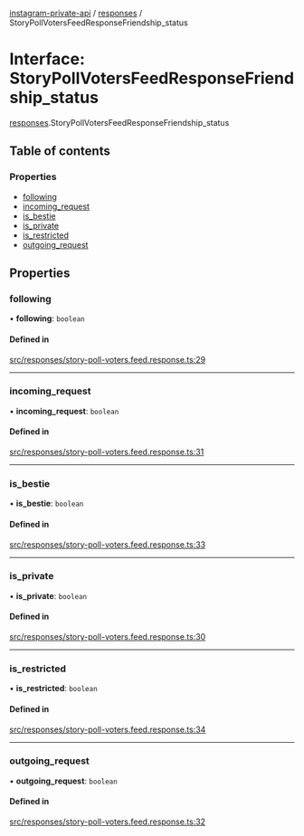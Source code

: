 [instagram-private-api](../../README.md) / [responses](../../modules/responses.md) / StoryPollVotersFeedResponseFriendship_status

# Interface: StoryPollVotersFeedResponseFriendship\_status

[responses](../../modules/responses.md).StoryPollVotersFeedResponseFriendship_status

## Table of contents

### Properties

- [following](StoryPollVotersFeedResponseFriendship_status.md#following)
- [incoming\_request](StoryPollVotersFeedResponseFriendship_status.md#incoming_request)
- [is\_bestie](StoryPollVotersFeedResponseFriendship_status.md#is_bestie)
- [is\_private](StoryPollVotersFeedResponseFriendship_status.md#is_private)
- [is\_restricted](StoryPollVotersFeedResponseFriendship_status.md#is_restricted)
- [outgoing\_request](StoryPollVotersFeedResponseFriendship_status.md#outgoing_request)

## Properties

### following

• **following**: `boolean`

#### Defined in

[src/responses/story-poll-voters.feed.response.ts:29](https://github.com/Nerixyz/instagram-private-api/blob/4971f34/src/responses/story-poll-voters.feed.response.ts#L29)

___

### incoming\_request

• **incoming\_request**: `boolean`

#### Defined in

[src/responses/story-poll-voters.feed.response.ts:31](https://github.com/Nerixyz/instagram-private-api/blob/4971f34/src/responses/story-poll-voters.feed.response.ts#L31)

___

### is\_bestie

• **is\_bestie**: `boolean`

#### Defined in

[src/responses/story-poll-voters.feed.response.ts:33](https://github.com/Nerixyz/instagram-private-api/blob/4971f34/src/responses/story-poll-voters.feed.response.ts#L33)

___

### is\_private

• **is\_private**: `boolean`

#### Defined in

[src/responses/story-poll-voters.feed.response.ts:30](https://github.com/Nerixyz/instagram-private-api/blob/4971f34/src/responses/story-poll-voters.feed.response.ts#L30)

___

### is\_restricted

• **is\_restricted**: `boolean`

#### Defined in

[src/responses/story-poll-voters.feed.response.ts:34](https://github.com/Nerixyz/instagram-private-api/blob/4971f34/src/responses/story-poll-voters.feed.response.ts#L34)

___

### outgoing\_request

• **outgoing\_request**: `boolean`

#### Defined in

[src/responses/story-poll-voters.feed.response.ts:32](https://github.com/Nerixyz/instagram-private-api/blob/4971f34/src/responses/story-poll-voters.feed.response.ts#L32)
